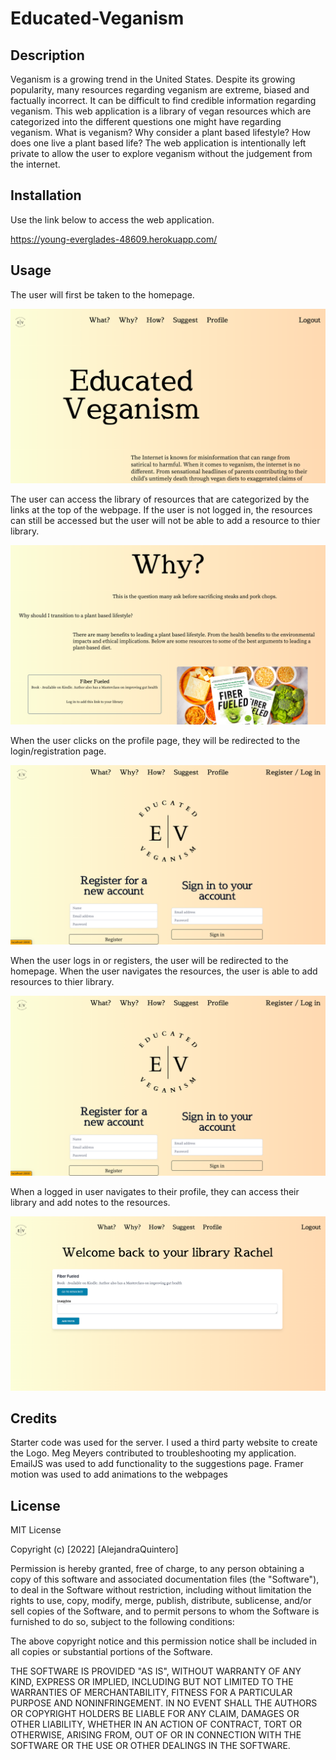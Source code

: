 # Educated-Veganism

## Description 

Veganism is a growing trend in the United States. Despite its growing popularity, many resources regarding veganism are extreme, biased and factually incorrect. It can be difficult to find credible information regarding veganism. This web application is a library of vegan resources which are categorized into the different questions one might have regarding veganism. What is veganism? Why consider a plant based lifestyle? How does one live a plant based life? The web application is intentionally left private to allow the user to explore veganism without the judgement from the internet. 

## Installation 

Use the link below to access the web application. 

https://young-everglades-48609.herokuapp.com/


## Usage 

The user will first be taken to the homepage. 

 
 ![alt text](asset/Homepage.png)

The user can access the library of resources that are categorized by the links at the top of the webpage. If the user is not logged in, the resources can still be accessed but the user will not be able to add a resource to thier library.

 ![alt text](asset/Why.png)

When the user clicks on the profile page, they will be redirected to the login/registration page.

 ![alt text](asset/Register.png)

When the user logs in or registers, the user will be redirected to the homepage. When the user navigates the resources, the user is able to add resources to thier library. 

 ![alt text](asset/Register.png)

When a logged in user navigates to their profile, they can access their library and add notes to the resources. 

 ![alt text](asset/Profile.png)



## Credits 

Starter code was used for the server.
 I used a third party website to create the Logo. 
 Meg Meyers contributed to troubleshooting my application. 
EmailJS was used to add functionality to the suggestions page. 
Framer motion was used to add animations to the webpages 

## License 

MIT License

Copyright (c) [2022] [AlejandraQuintero]

Permission is hereby granted, free of charge, to any person obtaining a copy of this software and associated documentation files (the "Software"), to deal in the Software without restriction, including without limitation the rights to use, copy, modify, merge, publish, distribute, sublicense, and/or sell copies of the Software, and to permit persons to whom the Software is furnished to do so, subject to the following conditions:

The above copyright notice and this permission notice shall be included in all copies or substantial portions of the Software.

THE SOFTWARE IS PROVIDED "AS IS", WITHOUT WARRANTY OF ANY KIND, EXPRESS OR IMPLIED, INCLUDING BUT NOT LIMITED TO THE WARRANTIES OF MERCHANTABILITY, FITNESS FOR A PARTICULAR PURPOSE AND NONINFRINGEMENT. IN NO EVENT SHALL THE AUTHORS OR COPYRIGHT HOLDERS BE LIABLE FOR ANY CLAIM, DAMAGES OR OTHER LIABILITY, WHETHER IN AN ACTION OF CONTRACT, TORT OR OTHERWISE, ARISING FROM, OUT OF OR IN CONNECTION WITH THE SOFTWARE OR THE USE OR OTHER DEALINGS IN THE SOFTWARE.